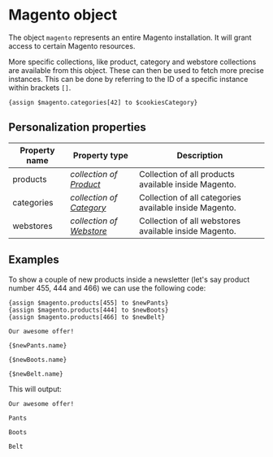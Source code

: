 # Magento object

The object `magento` represents an entire Magento installation. It will grant 
access to certain Magento resources. 

More specific collections, like product, category and webstore collections  are available from
this object. These can then be used to fetch more precise instances. This can
be done by referring to the ID of a specific instance within brackets `[]`.

```
{assign $magento.categories[42] to $cookiesCategory}
```

## Personalization properties

| Property name   | Property type                                                                                 | Description                                            |
|-----------------|-----------------------------------------------------------------------------------------------|--------------------------------------------------------|
| products        | _collection of [Product](MarketingSuite/magento-integration/object/product)_   | Collection of all products available inside Magento.   |
| categories      | _collection of [Category](MarketingSuite/magento-integration/object/category)_ | Collection of all categories available inside Magento. |
| webstores       | _collection of [Webstore](MarketingSuite/magento-integration/object/webstore)_ | Collection of all webstores available inside Magento.  |

## Examples

To show a couple of new products inside a newsletter (let's say product number 455,
444 and 466) we can use the following code:

```
{assign $magento.products[455] to $newPants}
{assign $magento.products[444] to $newBoots}
{assign $magento.products[466] to $newBelt}

Our awesome offer!

{$newPants.name}

{$newBoots.name}

{$newBelt.name}
```

This will output:

``` 
Our awesome offer!

Pants

Boots

Belt

```
